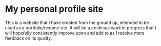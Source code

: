 # My personal profile site

This is a website that I have created from the ground up, intended
to be used as a portfolio/resume site.  It will be a continual work
in progress that I will hopefully consistently improve upon and add
to as I receive more feedback on its quality.